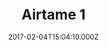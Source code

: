 ---
title: Airtame 1
image: /images/carousel/airtame-manilatech-online-store-banner2.jpg
date: 2017-02-04T15:04:10.000Z
---
